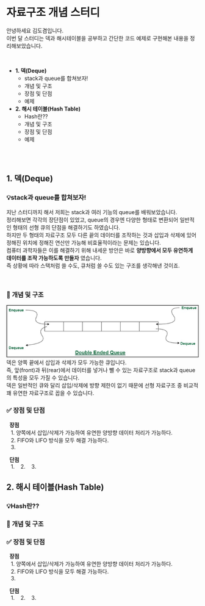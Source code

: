 # 자료구조 개념 스터디

안녕하세요 김도겸입니다.  
이번 달 스터디는 덱과 해시테이블을 공부하고 간단한 코드 예제로 구현해본 내용을 정리해보았습니다.

<br>

- **1. 덱(Deque)**
  - stack과 queue를 합쳐보자!
  - 개념 및 구조
  - 장점 및 단점
  - 예제
- **2. 해시 테이블(Hash Table)**
  - Hash란??
  - 개념 및 구조
  - 장점 및 단점
  - 예제

<br><br>

## 1. 덱(Deque)

### 💡stack과 queue를 합쳐보자!

지난 스터디까지 해서 저희는 stack과 여러 기능의 queue를 배워보았습니다.  
정리해보면 각각의 장단점이 있었고, queue의 경우엔 다양한 형태로 변환되어 일반적인 형태의 선형 큐의 단점을 해결하기도 하였습니다.  
하지만 두 형태의 자료구조 모두 다른 끝의 데이터를 조작하는 것과 삽입과 삭제에 있어 정해진 위치에 정해진 연산만 가능해 비효율적이라는 문제는 있습니다.  
컴퓨터 과학자들은 이를 해결하기 위해 내세운 방안은 바로 **양방향에서 모두 유연하게 데이터를 조작 가능하도록 만들자** 였습니다.  
즉 상황에 따라 스택처럼 쓸 수도, 큐처럼 쓸 수도 있는 구조를 생각해낸 것이죠.

<br>

### 🚀 개념 및 구조

![덱_이미지](./images/deque.png)
덱은 양쪽 끝에서 삽입과 삭제가 모두 가능한 큐입니다.  
즉, 앞(front)과 뒤(rear)에서 데이터를 넣거나 뺄 수 있는 자료구조로 stack과 queue의 특성을 모두 가질 수 있습니다.  
덱은 일반적인 큐와 달리 삽입/삭제에 방향 제한이 없기 때문에 선형 자료구조 중 비교적 꽤 유연한 자료구조로 꼽을 수 있습니다.

### ✅ 장점 및 단점

&nbsp; **장점**  
 &nbsp;&nbsp; 1. 양쪽에서 삽입/삭제가 가능하여 유연한 양방향 데이터 처리가 가능하다.  
 &nbsp;&nbsp; 2. FIFO와 LIFO 방식을 모두 해결 가능하다.  
 &nbsp;&nbsp; 3.

&nbsp; **단점**  
 &nbsp;&nbsp; 1.
&nbsp;&nbsp; 2.
&nbsp;&nbsp; 3.

## 2. 해시 테이블(Hash Table)

### 💡Hash란??

### 🚀 개념 및 구조

### ✅ 장점 및 단점

&nbsp; **장점**  
 &nbsp;&nbsp; 1. 양쪽에서 삽입/삭제가 가능하여 유연한 양방향 데이터 처리가 가능하다.  
 &nbsp;&nbsp; 2. FIFO와 LIFO 방식을 모두 해결 가능하다.  
 &nbsp;&nbsp; 3.

&nbsp; **단점**  
 &nbsp;&nbsp; 1.
&nbsp;&nbsp; 2.
&nbsp;&nbsp; 3.
